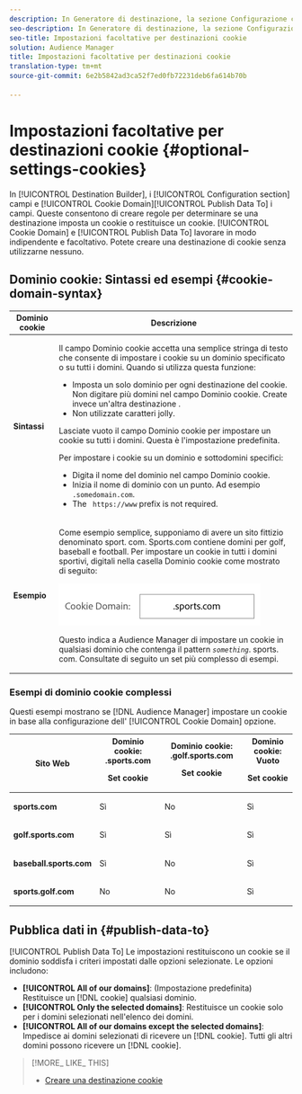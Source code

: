 ```yaml
---
description: In Generatore di destinazione, la sezione Configurazione contiene i campi Dominio cookie e Pubblica dati in. Queste consentono di creare regole per determinare se una destinazione imposta un cookie o restituisce un cookie. Dominio cookie e Dati pubblica Per lavorare in modo indipendente l'uno dall'altro e sono facoltativi. Potete creare una destinazione di cookie senza utilizzarne nessuno.
seo-description: In Generatore di destinazione, la sezione Configurazione contiene i campi Dominio cookie e Pubblica dati in. Queste consentono di creare regole per determinare se una destinazione imposta un cookie o restituisce un cookie. Dominio cookie e Dati pubblica Per lavorare in modo indipendente l'uno dall'altro e sono facoltativi. Potete creare una destinazione di cookie senza utilizzarne nessuno.
seo-title: Impostazioni facoltative per destinazioni cookie
solution: Audience Manager
title: Impostazioni facoltative per destinazioni cookie
translation-type: tm+mt
source-git-commit: 6e2b5842ad3ca52f7ed0fb72231deb6fa614b70b

---
```



# Impostazioni facoltative per destinazioni cookie {#optional-settings-cookies}

In [!UICONTROL Destination Builder], i [!UICONTROL Configuration section] campi e [!UICONTROL Cookie Domain][!UICONTROL Publish Data To] i campi. Queste consentono di creare regole per determinare se una destinazione imposta un cookie o restituisce un cookie. [!UICONTROL Cookie Domain] e [!UICONTROL Publish Data To] lavorare in modo indipendente e facoltativo. Potete creare una destinazione di cookie senza utilizzarne nessuno.

## Dominio cookie: Sintassi ed esempi {#cookie-domain-syntax}

<!-- cookie-destination-options.xml -->

<table id="table_4F4F7562AFEE49F8917AAE5712B5CCE4"> 
 <thead> 
  <tr> 
   <th colname="col1" class="entry"> Dominio cookie </th> 
   <th colname="col2" class="entry"> Descrizione </th> 
  </tr>
 </thead>
 <tbody> 
  <tr> 
   <td colname="col1"> <p><b>Sintassi</b> </p> </td> 
   <td colname="col2"> <p>Il campo <span class="wintitle"> Dominio</span> cookie accetta una semplice stringa di testo che consente di impostare i cookie su un dominio specificato o su tutti i domini. Quando si utilizza questa funzione: </p> <p> 
     <ul id="ul_473CB59F2C0C4B358201BE5C8B27D73D"> 
      <li id="li_4E7F4691C1B54415963F7D5AA1558C9A">Imposta un solo dominio per ogni destinazione del cookie. Non digitare più domini nel campo <span class="wintitle"> Dominio</span> cookie. Create invece un'altra <span class="wintitle"> destinazione</span> . </li> 
      <li id="li_AEBF5C5F3C264C5EA4A2A6063C3F377D">Non utilizzate caratteri jolly. </li> 
     </ul> </p> <p> Lasciate vuoto <span class="wintitle"> il campo Dominio</span> cookie per impostare un cookie su tutti i domini. Questa è l'impostazione predefinita. </p> <p>Per impostare i cookie su un dominio e sottodomini specifici: </p> <p> 
     <ul id="ul_F25BC0D8C40641A2A5CA338E5C258435"> 
      <li id="li_E236D8DEE4F24F9BBA36074F7049C12C">Digita il nome del dominio nel <span class="wintitle"> campo Dominio</span> cookie. </li> 
      <li id="li_0471C198EE344DE5963A3C2F70B9E78B">Inizia il nome di dominio con un punto. Ad esempio <code> .somedomain.com</code>. </li> 
      <li id="li_73D06F2BEF45487280C2245E1F6B8ED0">The <code> https://www</code> prefix is not required. </li> 
     </ul> </p> </td> 
  </tr> 
  <tr> 
   <td colname="col1"> <p><b>Esempio</b> </p> </td> 
   <td colname="col2"> <p>Come esempio semplice, supponiamo di avere un sito fittizio denominato sport. com. Sports.com contiene domini per golf, baseball e football. Per impostare un cookie in tutti i domini sportivi, digitali nella casella Dominio <span class="wintitle"> cookie come</span> mostrato di seguito: </p> <p> <img src="assets/sports-domain.png" id="image_8883477BB3B543648C97A441AD34C6DE" /> </p> <p>Questo indica <span class="keyword"> a Audience Manager</span> di impostare un cookie in qualsiasi dominio che contenga il pattern <code><i>something</i></code>. sports. com. Consultate di seguito un set più complesso di esempi. </p> </td> 
  </tr> 
 </tbody> 
</table>

### Esempi di dominio cookie complessi

Questi esempi mostrano se [!DNL Audience Manager] impostare un cookie in base alla configurazione dell' [!UICONTROL Cookie Domain] opzione.

<table id="table_3A7B9479CDA6493FA8104D8D9841E914"> 
 <thead> 
  <tr> 
   <th colname="col1" class="entry"> Sito Web </th> 
   <th colname="col2" class="entry">Dominio cookie: .sports.com <p>Set cookie </p> </th> 
   <th colname="col3" class="entry">Dominio cookie: .golf.sports.com <p>Set cookie </p> </th> 
   <th colname="col4" class="entry">Dominio cookie: Vuoto <p>Set cookie </p> </th> 
  </tr> 
 </thead>
 <tbody> 
  <tr> 
   <td colname="col1"> <p> <b>sports.com</b> </p> </td> 
   <td colname="col2"> Sì </td> 
   <td colname="col3"> No </td> 
   <td colname="col4"> Sì </td> 
  </tr> 
  <tr> 
   <td colname="col1"> <p> <b>golf.sports.com</b> </p> </td> 
   <td colname="col2"> Sì </td> 
   <td colname="col3"> Sì </td> 
   <td colname="col4"> Sì </td> 
  </tr> 
  <tr> 
   <td colname="col1"> <p> <b>baseball.sports.com</b> </p> </td> 
   <td colname="col2"> Sì </td> 
   <td colname="col3"> No </td> 
   <td colname="col4"> Sì </td> 
  </tr> 
  <tr> 
   <td colname="col1"> <p> <b>sports.golf.com</b> </p> </td> 
   <td colname="col2"> No </td> 
   <td colname="col3"> No </td> 
   <td colname="col4"> Sì </td> 
  </tr> 
 </tbody> 
</table>

## Pubblica dati in {#publish-data-to}

[!UICONTROL Publish Data To] Le impostazioni restituiscono un cookie se il dominio soddisfa i criteri impostati dalle opzioni selezionate. Le opzioni includono:

* **[!UICONTROL All of our domains]**: (Impostazione predefinita) Restituisce un [!DNL cookie] qualsiasi dominio.
* **[!UICONTROL Only the selected domains]**: Restituisce un cookie solo per i domini selezionati nell'elenco dei domini.
* **[!UICONTROL All of our domains except the selected domains]**: Impedisce ai domini selezionati di ricevere un [!DNL cookie]. Tutti gli altri domini possono ricevere un [!DNL cookie].

>[!MORE_ LIKE_ THIS]
>
>* [Creare una destinazione cookie](../../features/destinations/create-cookie-destination.md)
